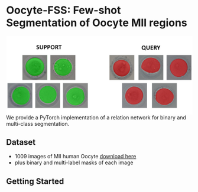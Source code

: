 # Oocyte-FSS: Few-shot Segmentation of Oocyte MII regions

<img src='example/example.png' align="left">

We provide a PyTorch implementation of a relation network for binary and multi-class segmentation.

## Dataset
- 1009 images of MII human Oocyte [download here](link)
- plus binary and multi-label masks of each image

## Getting Started
###

